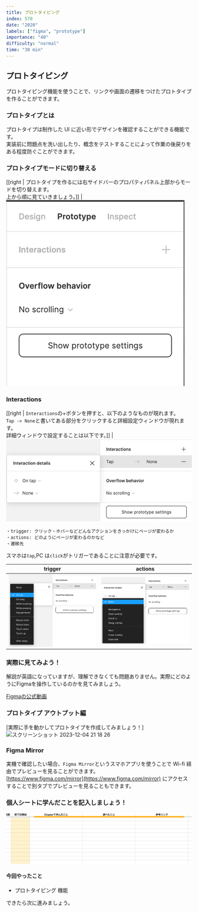 ```yaml
---
title: プロトタイピング
index: 570
date: "2020"
labels: ["figma", "prototype"]
importance: "40"
difficulty: "normal"
time: "30 min"
---
```


## プロトタイピング

プロトタイピング機能を使うことで、リンクや画面の遷移をつけたプロトタイプを作ることができます。

### プロトタイプとは

プロトタイプは制作した UI に近い形でデザインを確認することができる機能です。  
実装前に問題点を洗い出したり、概念をテストすることによって作業の後戻りをある程度防ぐことができます。

### プロトタイプモードに切り替える

[[right | プロトタイプを作るには右サイドバーのプロパティパネル上部からモードを切り替えます。<br/>上から順に見ていきましょう。]]
| ![prototype](./img/prototype.png)

### Interactions

[[right | `Interactions`の+ボタンを押すと、以下のようなものが現れます。<br/>`Tap -> None`と書いてある部分をクリックすると詳細設定ウィンドウが現れます。<br/>詳細ウィンドウで設定することは以下です。]]
| ![prototype-details](./img/prototype-details.png)

```
・trigger: クリック・ホバーなどどんなアクションをきっかけにページが変わるか
・actions: どのようにページが変わるのかなど
・遷移先
```

スマホは`tap`,PC は`click`がトリガーであることに注意が必要です。

| trigger                                                 | actions                                                 |
| ------------------------------------------------------- | ------------------------------------------------------- |
| ![interactions-trigger](./img/interactions-trigger.png) | ![interactions-actions](./img/interactions-actions.png) |

### 実際に見てみよう！

解説が英語になっていますが、理解できなくても問題ありません。実際にどのようにFigmaを操作しているのかを見てみましょう。

[Figmaの公式動画](https://www.youtube.com/watch?v=-sAAa-CCOcg)

### プロトタイプ アウトプット編
[実際に手を動かしてプロトタイプを作成してみましょう！]
<img width="687" alt="スクリーンショット 2023-12-04 21 18 26" src="https://github.com/shinonome-inc/design-basic/assets/107894481/03aa9aa4-2a49-4416-8443-dab4dd3b8ccd">

### Figma Mirror

実機で確認したい場合、`Figma Mirror`というスマホアプリを使うことで Wi-fi 経由でプレビューを見ることができます。  
[https://www.figma.com/mirror](https://www.figma.com/mirror) にアクセスすることで別タブでプレビューを見ることもできます。

### 個人シートに学んだことを記入しましょう！

![sheet](../../assets/sheet.png)

#### 今回やったこと

- プロトタイピング 機能

できたら次に進みましょう。
